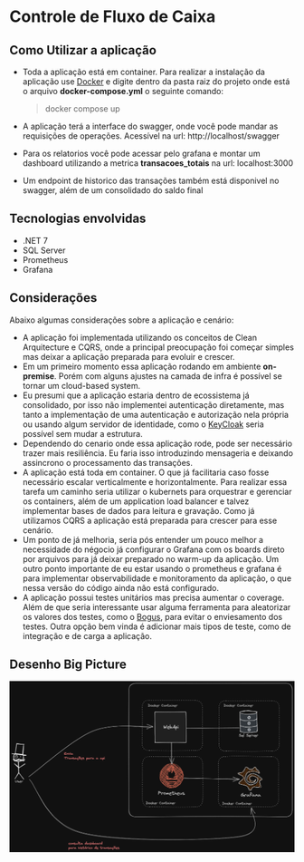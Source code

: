 # Controle de Fluxo de Caixa

## Como Utilizar a aplicação

- Toda a aplicação está em container. Para realizar a instalação da aplicação use [Docker](https://www.docker.com/) e digite dentro da pasta raiz do projeto onde está o arquivo **docker-compose.yml** o seguinte comando:

  > docker compose up

- A aplicação terá a interface do swagger, onde você pode mandar as requisições de operações. Acessível na url: http://localhost/swagger
- Para os relatorios você pode acessar pelo grafana e montar um dashboard utilizando a metrica **transacoes_totais** na url: localhost:3000
- Um endpoint de historico das transações também está disponivel no swagger, além de um consolidado do saldo final

## Tecnologias envolvidas

- .NET 7
- SQL Server
- Prometheus
- Grafana

## Considerações

Abaixo algumas considerações sobre a aplicação e cenário:

- A aplicação foi implementada utilizando os conceitos de Clean Arquitecture e CQRS, onde a principal preocupação foi começar simples mas deixar a aplicação preparada para evoluir e crescer.
- Em um primeiro momento essa aplicação rodando em ambiente **on-premise**. Porém com alguns ajustes na camada de infra é possível se tornar um cloud-based system.
- Eu presumi que a aplicação estaria dentro de ecossistema já consolidado, por isso não implementei autenticação diretamente, mas tanto a implementação de uma autenticação e autorização nela própria ou usando algum servidor de identidade, como o [KeyCloak](https://www.keycloak.org/) seria possível sem mudar a estrutura.
- Dependendo do cenario onde essa aplicação rode, pode ser necessário trazer mais resiliência. Eu faria isso introduzindo mensageria e deixando assincrono o processamento das transações.
- A aplicação está toda em container. O que já facilitaria caso fosse necessário escalar verticalmente e horizontalmente. Para realizar essa tarefa um caminho seria utilizar o kubernets para orquestrar e gerenciar os containers, além de um application load balancer e talvez implementar bases de dados para leitura e gravação. Como já utilizamos CQRS a aplicação está preparada para crescer para esse cenário.
- Um ponto de já melhoria, seria pós entender um pouco melhor a necessidade do négocio já configurar o Grafana com os boards direto por arquivos para já deixar preparado no warm-up da aplicação. Um outro ponto importante de eu estar usando o prometheus e grafana é para implementar observabilidade e monitoramento da aplicação, o que nessa versão do código ainda não está configurado.
- A aplicação possui testes unitários mas precisa aumentar o coverage. Além de que seria interessante usar alguma ferramenta para aleatorizar os valores dos testes, como o [Bogus](https://github.com/bchavez/Bogus), para evitar o enviesamento dos testes. Outra opção bem vinda é adicionar mais tipos de teste, como de integração e de carga a aplicação.

## Desenho Big Picture

![BigPicture](./docs/imgs/big-picture.png)
